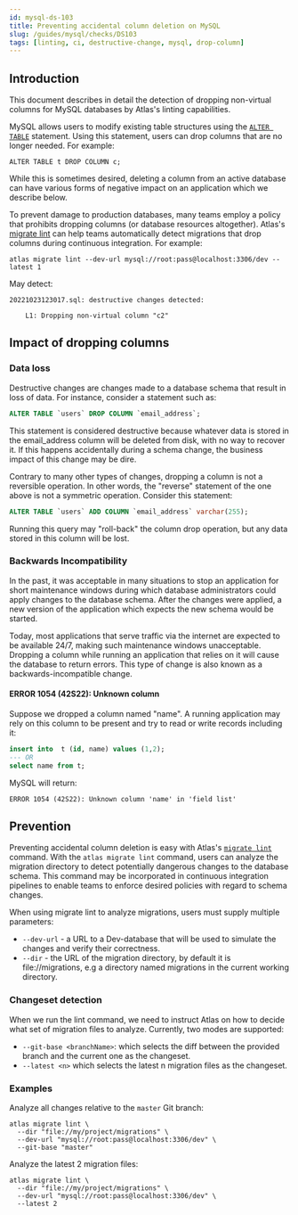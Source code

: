 ```yaml
---
id: mysql-ds-103
title: Preventing accidental column deletion on MySQL
slug: /guides/mysql/checks/DS103
tags: [linting, ci, destructive-change, mysql, drop-column]
---
```


## Introduction

This document describes in detail the detection of dropping non-virtual
columns for MySQL databases by Atlas's linting capabilities.

MySQL allows users to modify existing table structures using the 
[`ALTER TABLE`](https://dev.mysql.com/doc/refman/8.0/en/alter-table.html)
statement. Using this statement, users can drop columns that are
no longer needed. For example:

```text
ALTER TABLE t DROP COLUMN c;
```

While this is sometimes desired, deleting a column from an active database
can have various forms of negative impact on an application which we describe below.

To prevent damage to production databases, many teams employ a policy that
prohibits dropping columns (or database resources altogether).  Atlas's 
[migrate lint](/versioned/lint) can help teams automatically detect migrations
that drop columns during continuous integration. For example:

```text
atlas migrate lint --dev-url mysql://root:pass@localhost:3306/dev --latest 1
```

May detect:

```text
20221023123017.sql: destructive changes detected:

	L1: Dropping non-virtual column "c2"
```

## Impact of dropping columns

### Data loss

Destructive changes are changes made to a database schema that result in loss of data.
For instance, consider a statement such as:

```sql
ALTER TABLE `users` DROP COLUMN `email_address`;
```

This statement is considered destructive because whatever data is stored 
in the email_address column will be deleted from disk, with no way to recover it.
If this happens accidentally during a schema change, the business
impact of this change may be dire. 

Contrary to many other types of changes, dropping a column is not a reversible
operation. In other words, the "reverse" statement of the one above is
not a symmetric operation. Consider this statement:

```sql
ALTER TABLE `users` ADD COLUMN `email_address` varchar(255);
```

Running this query may "roll-back" the column drop operation, but any
data stored in this column will be lost.

### Backwards Incompatibility

In the past, it was acceptable in many situations to stop an application
for short maintenance windows during which database administrators could
apply changes to the database schema. After the changes were applied, a new
version of the application which expects the new schema would be started. 

Today, most applications that serve traffic via the internet are expected 
to be available 24/7, making such maintenance windows unacceptable. Dropping
a column while running an application that relies on it will cause
the database to return errors. This type of change is also known as a 
backwards-incompatible change. 

#### ERROR 1054 (42S22): Unknown column

Suppose we dropped a column named "name". A running application may rely
on this column to be present and try to read or write records including it:

```sql
insert into  t (id, name) values (1,2);
--- OR
select name from t;
```
MySQL will return:
```text
ERROR 1054 (42S22): Unknown column 'name' in 'field list'
```

## Prevention

Preventing accidental column deletion is easy with Atlas's [`migrate lint`](/versioned/lint)
command. With the `atlas migrate lint` command, users can analyze the migration directory to 
detect potentially dangerous changes to the database schema. This command may be 
incorporated in continuous integration pipelines to enable teams to enforce 
desired policies with regard to schema changes.

When using migrate lint to analyze migrations, users must supply multiple parameters:

* `--dev-url` - a URL to a Dev-database that will be used to simulate the changes and verify their correctness.
* `--dir` - the URL of the migration directory, by default it is file://migrations, e.g a directory named migrations in the current working directory.

### Changeset detection

When we run the lint command, we need to instruct Atlas on how to decide what set of migration files to analyze. 
Currently, two modes are supported:

* `--git-base <branchName>`: which selects the diff between the provided branch and the current one as the changeset.
* `--latest <n>` which selects the latest n migration files as the changeset.

### Examples

Analyze all changes relative to the `master` Git branch:

```text
atlas migrate lint \
  --dir "file://my/project/migrations" \
  --dev-url "mysql://root:pass@localhost:3306/dev" \
  --git-base "master"
```

Analyze the latest 2 migration files:

```text
atlas migrate lint \
  --dir "file://my/project/migrations" \
  --dev-url "mysql://root:pass@localhost:3306/dev" \
  --latest 2
```